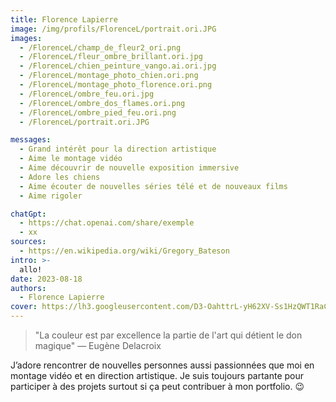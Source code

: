 ```yaml
---
title: Florence Lapierre
image: /img/profils/FlorenceL/portrait.ori.JPG
images:
  - /FlorenceL/champ_de_fleur2_ori.png
  - /FlorenceL/fleur_ombre_brillant.ori.jpg
  - /FlorenceL/chien_peinture_vango.ai.ori.jpg
  - /FlorenceL/montage_photo_chien.ori.png
  - /FlorenceL/montage_photo_florence.ori.png
  - /FlorenceL/ombre_feu.ori.jpg
  - /FlorenceL/ombre_dos_flames.ori.png
  - /FlorenceL/ombre_pied_feu.ori.png
  - /FlorenceL/portrait.ori.JPG

messages:
  - Grand intérêt pour la direction artistique
  - Aime le montage vidéo
  - Aime découvrir de nouvelle exposition immersive
  - Adore les chiens
  - Aime écouter de nouvelles séries télé et de nouveaux films
  - Aime rigoler

chatGpt:
  - https://chat.openai.com/share/exemple
  - xx
sources:
  - https://en.wikipedia.org/wiki/Gregory_Bateson
intro: >-
  allo!
date: 2023-08-18 
authors:
  - Florence Lapierre
cover: https://lh3.googleusercontent.com/D3-OahttrL-yH62XV-Ss1HzQWT1RaCeAowh_b24TSPUbfilOv559cGrzrExTklxin0oOrZ4RlyPYe85coUMZDSTCqgMOlsofyLm3RKFzhwONddZRf8X_=w2400-rj
---
```





> "La couleur est par excellence la partie de l'art qui détient le don magique" — Eugène Delacroix



 J’adore rencontrer de nouvelles personnes aussi passionnées que moi en montage vidéo et en direction artistique. Je suis toujours partante pour participer à des projets surtout si ça peut contribuer à mon portfolio. 😉


 
